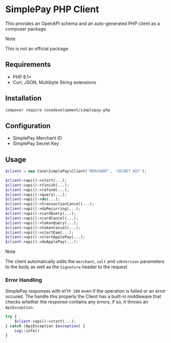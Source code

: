 # SimplePay PHP Client

This provides an OpenAPI schema and an auto-generated PHP client as a composer package.

> [!NOTE]
> This is not an official package.

## Requirements

- PHP 8.1+
- Curl, JSON, Multibyte String extensions

## Installation

```sh
composer require conedevelopment/simplepay-php
```

## Configuration

- SimplePay Merchant ID
- SimplePay Secret Key

## Usage

```php
$client = new Cone\SimplePay\Client('MERCHANT', 'SECRET_KEY');

$client->api()->start(...);
$client->api()->finish(...);
$client->api()->refund(...);
$client->api()->query(...);
$client->api()->do(...);
$client->api()->transactionCancel(...);
$client->api()->doRecurring(...);
$client->api()->cardQuery(...);
$client->api()->cardCancel(...);
$client->api()->tokenQuery(...);
$client->api()->tokenCancel(...);
$client->api()->startEam(...);
$client->api()->startApplePay(...);
$client->api()->doApplePay(...);
```

> [!NOTE]
> The client automatically adds the `merchant`, `salt` and `sdkVersion` parameters to the body as well as the `Signature` header to the request.

### Error Handling

SimplePay responses with `HTTP 200` even if the operation is failed or an error occured. The handle this properly the Client has a built-in middleware that checks whether the response contains any errors, if so, it throws an `ApiException`.

```php
try {
    $client->api()->start(...);
} catch (ApiException $exception) {
    Log::info()
}
```
